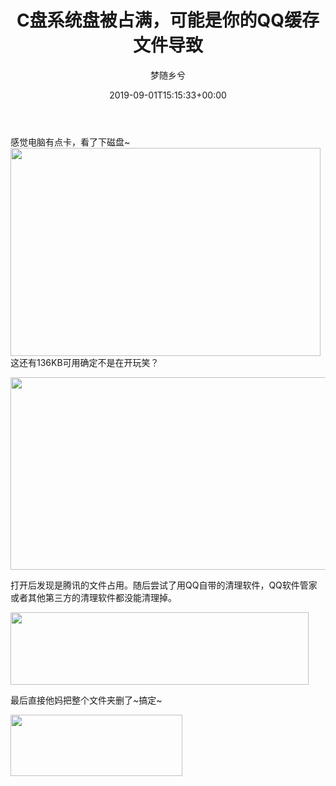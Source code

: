 ﻿---
title: C盘系统盘被占满，可能是你的QQ缓存文件导致
author: 梦随乡兮
type: post
date: 2019-09-01T15:15:33+00:00
url: /c-qq.html
featured_image: https://r2.imsxx.com/wp-content/uploads/2019/09/1fcdd4bb6fe5ef.png
b2_single_post_style:
  - post-style-1
b2_single_post_video_role:
  - none
b2_single_post_sidebar_show:
  - 1
b2_post_reading_role:
  - none
views:
  - 1330
categories:
  - 笔记
tags:
  - QQ
  - 删除
  - 占用
  - 磁盘

slug: "c-qq"
---
感觉电脑有点卡，看了下磁盘~[  
<img loading="lazy" decoding="async" class="aligncenter size-full wp-image-167" src="https://r2.imsxx.com/wp-content/uploads/2019/09/1fcdd4bb6fe5ef.png" alt="" width="496" height="333" />][1] 这还有136KB可用确定不是在开玩笑？

[<img loading="lazy" decoding="async" class="aligncenter size-full wp-image-168" src="https://r2.imsxx.com/wp-content/uploads/2019/09/1db660ce72105d.png" alt="" width="536" height="308" />][2]

打开后发现是腾讯的文件占用。随后尝试了用QQ自带的清理软件，QQ软件管家或者其他第三方的清理软件都没能清理掉。

[<img loading="lazy" decoding="async" class="aligncenter size-full wp-image-169" src="https://r2.imsxx.com/wp-content/uploads/2019/09/1ed560832db395.png" alt="" width="477" height="116" />][3]

最后直接他妈把整个文件夹删了~搞定~

[<img loading="lazy" decoding="async" class="aligncenter size-full wp-image-170" src="https://r2.imsxx.com/wp-content/uploads/2019/09/19eb3605fd87ed.png" alt="" width="275" height="98" />][4]

 [1]: https://r2.imsxx.com/wp-content/uploads/2019/09/1fcdd4bb6fe5ef.png
 [2]: https://r2.imsxx.com/wp-content/uploads/2019/09/1db660ce72105d.png
 [3]: https://r2.imsxx.com/wp-content/uploads/2019/09/1ed560832db395.png
 [4]: https://r2.imsxx.com/wp-content/uploads/2019/09/19eb3605fd87ed.png

